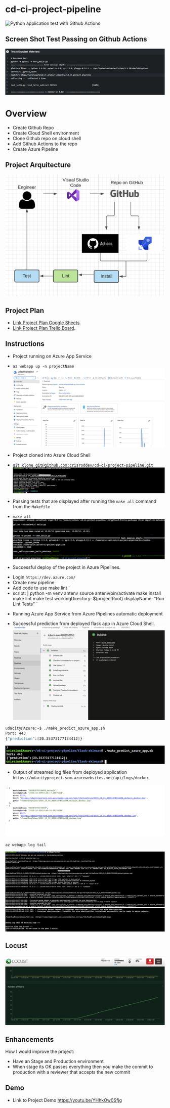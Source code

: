 # cd-ci-project-pipeline
![Python application test with Github Actions](https://github.com/crodriguez85/udacity-azure-cd-ci/workflows/Python%20application%20test%20with%20Github%20Actions/badge.svg)

## Screen Shot Test Passing on Github Actions
![Alt text](screenshots/github-actions-test-passed.png?raw=true "Github Actions Test Passed")

# Overview

- Create Github Repo
- Create Cloud Shell environment
- Clone Github repo on cloud shell
- Add Github Actions to the repo
- Create Azure Pipeline

## Project Arquitecture
![Alt text](screenshots/arq.png?raw=true "CD/CI Arquitecture")

## Project Plan
* [Link Project Plan Google Sheets](https://docs.google.com/spreadsheets/d/1i-65rF7W7J3e0yg0FJB9fBvrFL1WQMbj2DClCh8Gq7Y/edit?usp=sharing).
* [Link Project Plan Trello Board](https://trello.com/b/yPZ9DsMa/udacity-cd-ci-pipeline).
## Instructions

* Project running on Azure App Service
- `az webapp up -n projectName`
![Alt text](screenshots/app-services.png?raw=true "AppServices")

* Project cloned into Azure Cloud Shell
- `git clone git@github.com:crisroddev/cd-ci-project-pipeline.git`
![Alt text](screenshots/clone-repo-cloud-shell.png?raw=true "Clone Repo")

* Passing tests that are displayed after running the `make all` command from the `Makefile`
- `make all`
![Alt text](screenshots/make-all-tests-passed.png?raw=true "Make All")

* Successful deploy of the project in Azure Pipelines.
- Login `https://dev.azure.com/`
- Create new pipeline
- Add code to use make lint
`
- script: |
        python -m venv antenv
        source antenv/bin/activate
        make install
        make lint
        make test
      workingDirectory: $(projectRoot)
      displayName: "Run Lint Tests"
`

* Running Azure App Service from Azure Pipelines automatic deployment


* Successful prediction from deployed flask app in Azure Cloud Shell.
![Alt text](screenshots/azure-pipelines.png?raw=true "Azure Pipelines")

```bash
udacity@Azure:~$ ./make_predict_azure_app.sh
Port: 443
{"prediction":[20.35373177134412]}
```
![Alt text](screenshots/make-predictions.png?raw=true "Prediction")

* Output of streamed log files from deployed application
`https://udacityproject.scm.azurewebsites.net/api/logs/docker`

![Alt text](screenshots/log-files.png?raw=true "Logs1")

`az webapp log tail`

![Alt text](screenshots/log-files-2.png?raw=true "Logs2")
![Alt text](screenshots/log-files-3.png?raw=true "Logs3")

## Locust
![Alt text](screenshots/locust.png?raw=true "Logs2")

## Enhancements
How I would improve the project:
- Have an Stage and Production environment
- When stage its OK passes everything then you make the commit to production with a reviewer that accepts the new commit

## Demo 
* Link to Project Demo
https://youtu.be/YHhkOw0Sfjg


